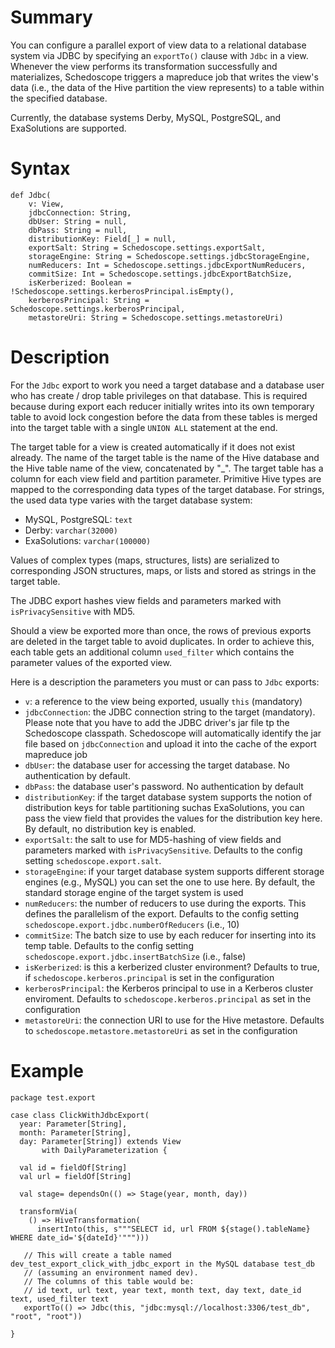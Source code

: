 # Summary

You can configure a parallel export of view data to a relational database system via JDBC by specifying an `exportTo()` clause with `Jdbc` in a view. Whenever the view performs its transformation successfully and materializes, Schedoscope triggers a mapreduce job that writes the view's data (i.e., the data of the Hive partition the view represents) to a table within the specified database. 

Currently, the database systems Derby, MySQL, PostgreSQL, and ExaSolutions are supported.

# Syntax

    def Jdbc(
        v: View,
        jdbcConnection: String,
        dbUser: String = null,
        dbPass: String = null,
        distributionKey: Field[_] = null,
        exportSalt: String = Schedoscope.settings.exportSalt,
        storageEngine: String = Schedoscope.settings.jdbcStorageEngine,
        numReducers: Int = Schedoscope.settings.jdbcExportNumReducers,
        commitSize: Int = Schedoscope.settings.jdbcExportBatchSize,
        isKerberized: Boolean = !Schedoscope.settings.kerberosPrincipal.isEmpty(),
        kerberosPrincipal: String = Schedoscope.settings.kerberosPrincipal,
        metastoreUri: String = Schedoscope.settings.metastoreUri)

# Description

For the `Jdbc` export to work you need a target database and a database user who has create / drop table privileges on that database. This is required because during export each reducer initially writes into its own temporary table to avoid lock congestion before the data from these tables is merged into the target table with a single `UNION ALL` statement at the end.

The target table for a view is created automatically if it does not exist already. The name of the target table is the name of the Hive database and the Hive table name of the view, concatenated by "_". The target table has a column for each view field and partition parameter. Primitive Hive types are mapped to the corresponding data types of the target database. For strings, the used data type varies with the target database system:

* MySQL, PostgreSQL: `text`
* Derby: `varchar(32000)`
* ExaSolutions: `varchar(100000)`

Values of complex types (maps, structures, lists) are serialized to corresponding JSON structures, maps, or lists and stored as strings in the target table.

The JDBC export hashes view fields and parameters marked with `isPrivacySensitive` with MD5.

Should a view be exported more than once, the rows of previous exports are deleted in the target table to avoid duplicates. In order to achieve this, each table gets an additional column `used_filter` which contains the parameter values of the exported view.

Here is a description the parameters you must or can pass to `Jdbc` exports:

- `v`: a reference to the view being exported, usually `this` (mandatory)
- `jdbcConnection`: the JDBC connection string to the target (mandatory). Please note that you have to add the JDBC driver's jar file tp the Schedoscope classpath. Schedoscope will automatically identify the jar file based on `jdbcConnection` and upload it into the cache of the export mapreduce job
- `dbUser`: the database user for accessing the target database. No authentication by default.
- `dbPass`: the database user's password. No authentication by default
- `distributionKey`: if the target database system supports the notion of distribution keys for table partitioning suchas ExaSolutions, you can pass the view field that provides the values for the distribution key here. By default, no distribution key is enabled.
- `exportSalt`: the salt to use for MD5-hashing of view fields and parameters marked with `isPrivacySensitive`. Defaults to the config setting `schedoscope.export.salt`.
- `storageEngine`: if your target database system supports different storage engines (e.g., MySQL) you can set the one to use here. By default, the standard storage engine of the target system is used
- `numReducers`: the number of reducers to use during the exports. This defines the parallelism of the export. Defaults to the config setting `schedoscope.export.jdbc.numberOfReducers` (i.e., 10)
- `commitSize`: The batch size to use by each reducer for inserting into its temp table. Defaults to the config setting `schedoscope.export.jdbc.insertBatchSize` (i.e., false)
- `isKerberized`: is this a kerberized cluster environment? Defaults to true, if `schedoscope.kerberos.principal` is set in the configuration
- `kerberosPrincipal`: the Kerberos principal to use in a Kerberos cluster enviroment. Defaults to `schedoscope.kerberos.principal` as set in the configuration
- `metastoreUri`: the connection URI to use for the Hive metastore. Defaults to `schedoscope.metastore.metastoreUri` as set in the configuration

 
# Example
    
    package test.export

    case class ClickWithJdbcExport(
      year: Parameter[String],
      month: Parameter[String],
      day: Parameter[String]) extends View
           with DailyParameterization {

      val id = fieldOf[String]
      val url = fieldOf[String]

      val stage= dependsOn(() => Stage(year, month, day))

      transformVia(
        () => HiveTransformation(
          insertInto(this, s"""SELECT id, url FROM ${stage().tableName} WHERE date_id='${dateId}'""")))

       // This will create a table named dev_test_export_click_with_jdbc_export in the MySQL database test_db
       // (assuming an environment named dev).
       // The columns of this table would be:
       // id text, url text, year text, month text, day text, date_id text, used_filter text
       exportTo(() => Jdbc(this, "jdbc:mysql://localhost:3306/test_db", "root", "root"))

    }
